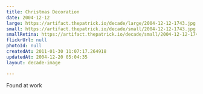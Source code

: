 ```yaml
---
title: Christmas Decoration
date: 2004-12-12
large: https://artifact.thepatrick.io/decade/large/2004-12-12-1743.jpg
small: https://artifact.thepatrick.io/decade/small/2004-12-12-1743.jpg
smallRetina: https://artifact.thepatrick.io/decade/small/2004-12-12-1743@2x.jpg
flickrUrl: null
photoId: null
createdAt: 2011-01-30 11:07:17.264918
updatedAt: 2004-12-20 05:04:35
layout: decade-image

---
```

Found at work
